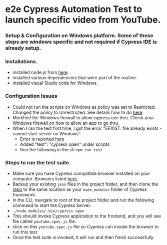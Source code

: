 # e2e Cypress Automation Test to launch specific video from YouTube.

### Setup & Configuration on Windows platform. Some of these steps are windows specific and not required if Cypress IDE is already setup.

### Installations.
* installed node.js from [here](https://phoenixnap.com/kb/install-node-js-npm-on-windows).
* installed various dependencies that were part of the routine.
* installed visual Studio code for Windows. 

### Configuration Issues
* Could not run the scripts on Windows as policy was set to Restricted. Changed the policy to Unrestricted. See details how to do [here](https://docs.microsoft.com/en-ca/powershell/module/microsoft.powershell.core/about/about_execution_policies?view=powershell-7.1).
* Modified the Windows firewall to allow cypress.exe thru. Check your Windows firewall on how to allow an app to go thru.
* When I ran the test first time, I got the error "EEXIST: file already exists - cannot start server on Windows".
  * Error is reported [here](https://github.com/cypress-io/cypress/issues/1099)
  * Added "test": "cypress open" under scripts
  * Run the following in the cli `npm run test`


### Steps to run the test suite. 
* Make sure you have Cypress compatible browser installed on your computer. Browsers listed [here](https://docs.cypress.io/guides/guides/launching-browsers#Browsers).
* Backup your existing `json` files in the project folder, and then clone the [repo](https://github.com/schima/e2e) to the same location as your `node_modules` folder of Cypress framework.
* In the CLI, navigate to root of the project folder and run the following command to start the Cypress Server.
*   `./node_modules/.bin/cypress open`
*   This should invoke Cypress application to the frontend, and you will see file called `youtube.spec.js` file.
*   click on this `youtube.spec.js` file so Cypress can invoke the browser to run this test.
*   Once the test suite is invoked, it will run and then finish successfully. 
